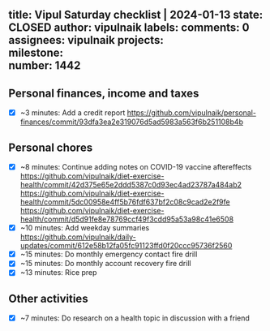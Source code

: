 title:	Vipul Saturday checklist | 2024-01-13
state:	CLOSED
author:	vipulnaik
labels:	
comments:	0
assignees:	vipulnaik
projects:	
milestone:	
number:	1442
--
## Personal finances, income and taxes

- [x] ~3 minutes: Add a credit report https://github.com/vipulnaik/personal-finances/commit/93dfa3ea2e319076d5ad5983a563f6b251108b4b

## Personal chores

- [x] ~8 minutes: Continue adding notes on COVID-19 vaccine aftereffects https://github.com/vipulnaik/diet-exercise-health/commit/42d375e65e2ddd5387c0d93ec4ad23787a484ab2 https://github.com/vipulnaik/diet-exercise-health/commit/5dc00958e4ff5b76fdf637bf2c08c9cad2e2f9fe https://github.com/vipulnaik/diet-exercise-health/commit/d5d91fe8e78769ccf49f3cdd95a53a98c41e6508
- [x] ~10 minutes: Add weekday summaries https://github.com/vipulnaik/daily-updates/commit/612e58b12fa05fc91123ffd0f20ccc95736f2560
- [x] ~15 minutes: Do monthly emergency contact fire drill
- [x] ~15 minutes: Do monthly account recovery fire drill
- [x] ~13 minutes: Rice prep

## Other activities

- [x] ~7 minutes: Do research on a health topic in discussion with a friend
